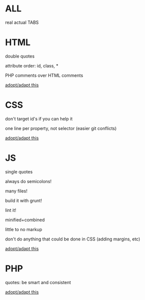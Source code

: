 ALL
===
real actual TABS

HTML
====
double quotes

attribute order: id, class, *

PHP comments over HTML comments

[adopt/adapt this](https://github.com/rtraction/html-css-code-guide)


CSS
===
don't target id's if you can help it

one line per property, not selector (easier git conflicts)

[adopt/adapt this](https://github.com/rtraction/html-css-code-guide)

JS
==
single quotes

always do semicolons!

many files!

build it with grunt!

lint it!

minified+combined

little to no markup

don't do anything that could be done in CSS (adding margins, etc)

[adopt/adapt this](https://github.com/rtraction/javascript)
 

PHP
===
quotes: be smart and consistent

[adopt/adapt this](https://github.com/rtraction/fig-standards)





